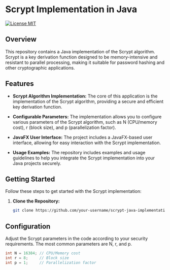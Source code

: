 # Scrypt Implementation in Java
[![License MIT](https://img.shields.io/badge/license-MIT-blue.svg)](https://github.com/GentritIbishi/ScryptImplemenation/blob/master/LICENSE.txt)

## Overview

This repository contains a Java implementation of the Scrypt algorithm. Scrypt is a key derivation function designed to be memory-intensive and resistant to parallel processing, making it suitable for password hashing and other cryptographic applications.

## Features

- **Scrypt Algorithm Implementation:** The core of this application is the implementation of the Scrypt algorithm, providing a secure and efficient key derivation function.
  
- **Configurable Parameters:** The implementation allows you to configure various parameters of the Scrypt algorithm, such as N (CPU/memory cost), r (block size), and p (parallelization factor).

- **JavaFX User Interface:** The project includes a JavaFX-based user interface, allowing for easy interaction with the Scrypt implementation.
  
- **Usage Examples:** The repository includes examples and usage guidelines to help you integrate the Scrypt implementation into your Java projects securely.

## Getting Started

Follow these steps to get started with the Scrypt implementation:

1. **Clone the Repository:**
   ```bash
   git clone https://github.com/your-username/scrypt-java-implementation.git

## Configuration

Adjust the Scrypt parameters in the code according to your security requirements. The most common parameters are N, r, and p.

```java
int N = 16384; // CPU/Memory cost
int r = 8;     // Block size
int p = 1;     // Parallelization factor

